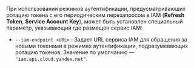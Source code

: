 При использовании режимов аутентификации, предусматривающих ротацию токена с его периодическим перезапросом в IAM (**Refresh Token**, **Service Account Key**), может быть установлен специальный параметр, указывающий где размещен сервис IAM:

- `--iam-endpoint <URL>` : Задает URL сервиса IAM для обращения за новыми токенами в режимах аутентификации, подразумевающих ротацию токенов. Значение по умолчанию — `"iam.api.cloud.yandex.net"`.


